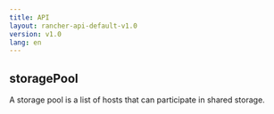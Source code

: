 ```yaml
---
title: API
layout: rancher-api-default-v1.0
version: v1.0
lang: en
---
```


## storagePool


A storage pool is a list of hosts that can participate in shared storage.


